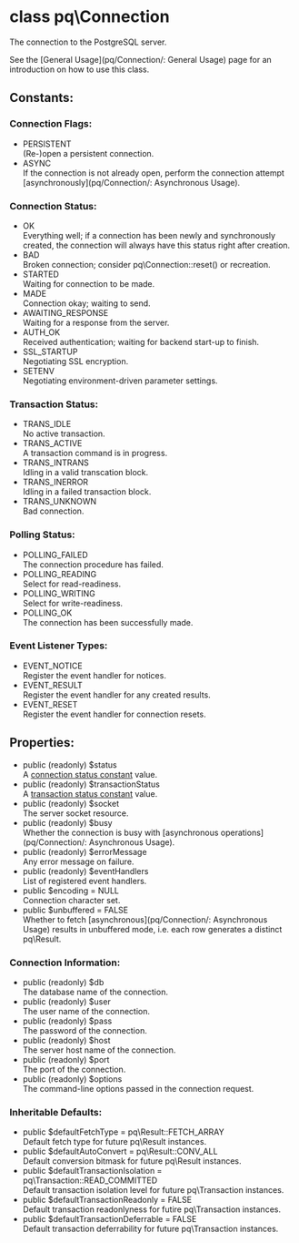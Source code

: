 # class pq\Connection

The connection to the PostgreSQL server.

See the [General Usage](pq/Connection/: General Usage) page for an introduction on how to use this class.

## Constants:
### Connection Flags:
* PERSISTENT  
(Re-)open a persistent connection.
* ASYNC  
If the connection is not already open, perform the connection attempt [asynchronously](pq/Connection/: Asynchronous Usage).

### Connection Status:
* OK  
Everything well; if a connection has been newly and synchronously created, the connection will always have this status right after creation.
* BAD  
Broken connection; consider pq\Connection::reset() or recreation.
* STARTED  
Waiting for connection to be made.
* MADE  
Connection okay; waiting to send.
* AWAITING_RESPONSE  
Waiting for a response from the server.
* AUTH_OK  
Received authentication; waiting for backend start-up to finish.
* SSL_STARTUP  
Negotiating SSL encryption.
* SETENV  
Negotiating environment-driven parameter settings.

### Transaction Status:
* TRANS_IDLE  
  No active transaction.
* TRANS_ACTIVE  
  A transaction command is in progress.
* TRANS_INTRANS  
  Idling in a valid transcation block.
* TRANS_INERROR  
  Idling in a failed transaction block.
* TRANS_UNKNOWN  
  Bad connection.

### Polling Status:
* POLLING_FAILED  
  The connection procedure has failed.
* POLLING_READING  
  Select for read-readiness.
* POLLING_WRITING  
  Select for write-readiness.
* POLLING_OK  
  The connection has been successfully made.

### Event Listener Types:
* EVENT_NOTICE  
  Register the event handler for notices.
* EVENT_RESULT  
  Register the event handler for any created results.
* EVENT_RESET  
  Register the event handler for connection resets.


## Properties:
* public (readonly) $status  
  A [connection status constant](pq/Connection#Connection.Status:) value.
* public (readonly) $transactionStatus  
  A [transaction status constant](pq/Connection#Transaction.Status:) value.
* public (readonly) $socket  
  The server socket resource.
* public (readonly) $busy  
  Whether the connection is busy with [asynchronous operations](pq/Connection/: Asynchronous Usage).
* public (readonly) $errorMessage  
  Any error message on failure.
* public (readonly) $eventHandlers  
  List of registered event handlers.
* public $encoding = NULL  
  Connection character set.
* public $unbuffered = FALSE  
  Whether to fetch [asynchronous](pq/Connection/: Asynchronous Usage) results in unbuffered mode, i.e. each row generates a distinct pq\Result.

### Connection Information:
* public (readonly) $db  
  The database name of the connection.
* public (readonly) $user  
  The user name of the connection.
* public (readonly) $pass  
  The password of the connection.
* public (readonly) $host  
  The server host name of the connection.
* public (readonly) $port  
  The port of the connection.
* public (readonly) $options  
  The command-line options passed in the connection request.

### Inheritable Defaults:
* public $defaultFetchType = pq\Result::FETCH_ARRAY  
  Default fetch type for future pq\Result instances.
* public $defaultAutoConvert = pq\Result::CONV_ALL  
  Default conversion bitmask for future pq\Result instances.
* public $defaultTransactionIsolation = pq\Transaction::READ_COMMITTED  
  Default transaction isolation level for future pq\Transaction instances.
* public $defaultTransactionReadonly = FALSE  
  Default transaction readonlyness for futire pq\Transaction instances.
* public $defaultTransactionDeferrable = FALSE  
  Default transaction deferrability for future pq\Transaction instances.
  
